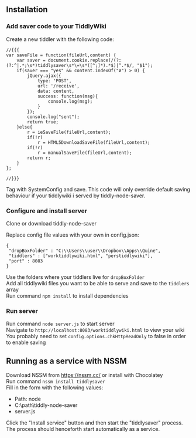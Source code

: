 ## Installation

### Add saver code to your TiddlyWiki	

Create a new tiddler with the following code:

	//{{{
	var saveFile = function(fileUrl,content) {
		var saver = document.cookie.replace(/(?:(?:^|.*;\s*)tiddlysaver\s*\=\s*([^;]*).*$)|^.*$/, "$1");
		if(saver === "yes" && content.indexOf("ø") > 0) {
	        jQuery.ajax({
	            type: 'POST',    
	            url: '/receive',
	    		data: content,
	            success: function(msg){
	                console.log(msg);
	            }
	        });
	    	console.log("sent");
	    	return true;
		}else{
			r = ieSaveFile(fileUrl,content);
			if(!r)
				r = HTML5DownloadSaveFile(fileUrl,content);
			if(!r)
				r = manualSaveFile(fileUrl,content);
			return r;
		}
	};
	
	//}}}

Tag with SystemConfig and save. This code will only override default saving behaviour if your tiddlywiki i served by tiddly-node-saver.

### Configure and install server 

Clone or download tiddly-node-saver

Replace config file values with your own in config.json: 

	{
	 "dropBoxFolder" : "C:\\Users\\user\\Dropbox\\Apps\\Quine",
	 "tiddlers" : ["worktiddlywiki.html", "perstiddlywiki"],
	 "port" : 8083
	}

Use the folders where your tiddlers live for ```dropBoxFolder```  
Add all tiddlywiki files you want to be able to serve and save to the ```tiddlers``` array  
Run command ```npm install``` to install dependencies

### Run server
Run command ```node server.js``` to start server  
Navigate to ```http://localhost:8083/worktiddlywiki.html``` to view your wiki  
You probably need to set ```config.options.chkHttpReadOnly``` to false in order to enable saving 

## Running as a service with NSSM

Download NSSM from <https://nssm.cc/> or install with Chocolatey  
Run command ```nssm install tiddlysaver```  
Fill in the form with the following values:  
  - Path: node  
  - C:\path\tiddly-node-saver  
  - server.js
  
Click the "Install service" button and then start the "tiddlysaver" process. The process should henceforth start automatically as a service.  